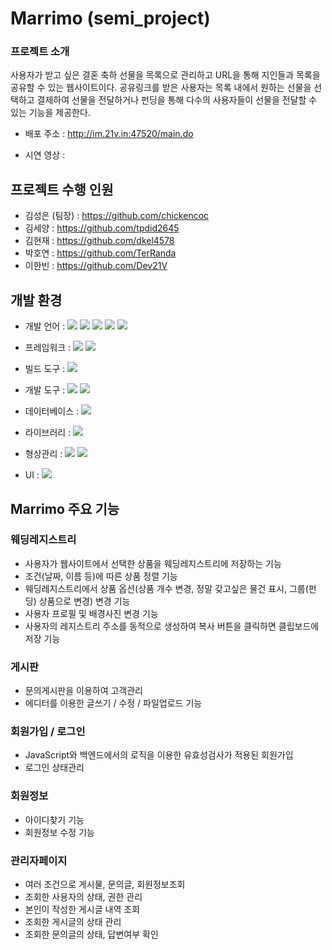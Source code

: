 # Marrimo (semi_project)

### 프로젝트 소개
사용자가 받고 싶은 결혼 축하 선물을 목록으로 관리하고 URL을 통해 지인들과 목록을 공유할 수 있는 웹사이트이다.
공유링크를 받은 사용자는 목록 내에서 원하는 선물을 선택하고 결제하여 선물을 전달하거나 펀딩을 통해 다수의 사용자들이 선물을 전달할 수 있는 기능을 제공한다.

- 배포 주소 : http://im.21v.in:47520/main.do

- 시연 영상 : 

## 프로젝트 수행 인원
* 김성은 (팀장) : https://github.com/chickencoc <br />
* 김세양 : https://github.com/tpdid2645 <br />
* 김현재 : https://github.com/dkel4578 <br />
* 박호연 : https://github.com/TerRanda <br />
* 이한빈 : https://github.com/Dev21V <br />


## 개발 환경
- 개발 언어 : <img src="https://img.shields.io/badge/Java-007396?style=flat&logo=oracle&logoColor=white" /> <img src="https://img.shields.io/badge/JSP-FF7200?style=flat&logo=eclipseide&logoColor=white"/> <img src="https://img.shields.io/badge/JavaScript-F7DF1E?style=flat&logo=JavaScript&logoColor=black" /> <img src="https://img.shields.io/badge/html5-E34F26?style=flat&logo=html5&logoColor=white"/> <img src="https://img.shields.io/badge/CSS3-1572B6?style=flat&logo=CSS3&logoColor=white" />
  
- 프레임워크 : <img src="https://img.shields.io/badge/springboot-6DB33F?style=flat&logo=springboot&logoColor=white"/> <img src="https://img.shields.io/badge/vuedotjs-4FC08D?style=flat&logo=vuedotjs&logoColor=white" />

- 빌드 도구 : <img src="https://img.shields.io/badge/apachemaven-C71A36?style=flat&logo=apachemaven&logoColor=white"/>

- 개발 도구 : <img src="https://img.shields.io/badge/eclipseide-2C2255?style=flat&logo=eclipseide&logoColor=white"/> <img src="https://img.shields.io/badge/visualstudiocode-007ACC?style=flat&logo=visualstudiocode&logoColor=white"/>

- 데이터베이스 : <img src="https://img.shields.io/badge/mysql-4479A1?style=flat&logo=mysql&logoColor=white" />

- 라이브러리 : <img src="https://img.shields.io/badge/jquery-0769AD?style=flat&logo=jquery&logoColor=white" />

- 형상관리 : <img src="https://img.shields.io/badge/Git-000000?style=flat&logo=git&logoColor=white" /> <img src="https://img.shields.io/badge/GitHub-000000?style=flat&logo=github&logoColor=white" />

- UI : <img src="https://img.shields.io/badge/Figma-F05032?style=flat&logo=figma&logoColor=white" />


## Marrimo 주요 기능

### 웨딩레지스트리
 - 사용자가 웹사이트에서 선택한 상품을 웨딩레지스트리에 저장하는 기능
 - 조건(날짜, 이름 등)에 따른 상품 정렬 기능
 - 웨딩레지스트리에서 상품 옵션(상품 개수 변경, 정말 갖고싶은 물건 표시, 그룹(펀딩) 상품으로 변경) 변경 기능
 - 사용자 프로필 및 배경사진 변경 기능
 - 사용자의 레지스트리 주소를 동적으로 생성하여 복사 버튼을 클릭하면 클립보드에 저장 기능

### 게시판
- 문의게시판을 이용하여 고객관리
- 에디터를 이용한 글쓰기 / 수정 / 파일업로드 기능

### 회원가입 / 로그인
- JavaScript와 백엔드에서의 로직을 이용한 유효성검사가 적용된 회원가입
- 로그인 상태관리

### 회원정보
- 아이디찾기 기능
- 회원정보 수정 기능

### 관리자페이지
- 여러 조건으로 게시물, 문의글, 회원정보조회
- 조회한 사용자의 상태, 권한 관리
- 본인이 작성한 게시글 내역 조회
- 조회한 게시글의 상태 관리
- 조회한 문의글의 상태, 답변여부 확인
